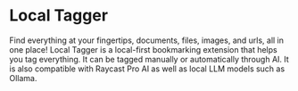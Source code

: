 # Local Tagger

Find everything at your fingertips, documents, files, images, and urls, all in one place! Local Tagger is a local-first bookmarking extension that helps you tag everything. It can be tagged manually or automatically through AI. It is also compatible with Raycast Pro AI as well as local LLM models such as Ollama.